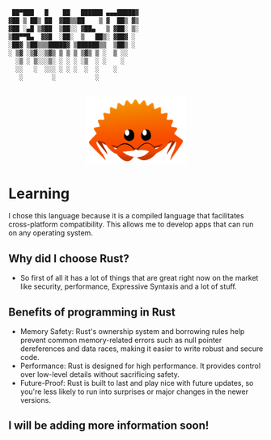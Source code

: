 ```
 ██▀███   █    ██   ██████ ▄▄▄█████▓
▓██ ▒ ██▒ ██  ▓██▒▒██    ▒ ▓  ██▒ ▓▒
▓██ ░▄█ ▒▓██  ▒██░░ ▓██▄   ▒ ▓██░ ▒░
▒██▀▀█▄  ▓▓█  ░██░  ▒   ██▒░ ▓██▓ ░ 
░██▓ ▒██▒▒▒█████▓ ▒██████▒▒  ▒██▒ ░ 
░ ▒▓ ░▒▓░░▒▓▒ ▒ ▒ ▒ ▒▓▒ ▒ ░  ▒ ░░   
  ░▒ ░ ▒░░░▒░ ░ ░ ░ ░▒  ░ ░    ░    
  ░░   ░  ░░░ ░ ░ ░  ░  ░    ░      
   ░        ░           ░           
                                    

```
<p align="center">
  <img src="./Rust.png" alt="Rust Logo" style="background-color: transparent;" width="200"/>
</p>

# Learning

I chose this language because it is a compiled language that facilitates
cross-platform compatibility. This allows me to develop apps that can run on
any operating system.

## Why did I choose Rust?

* So first of all it has a lot of things that are great right now on the market
  like security, performance, Expressive Syntaxis and a lot of stuff.


## Benefits of programming in Rust

* Memory Safety:
    Rust's ownership system and borrowing rules help prevent common
    memory-related errors such as null pointer dereferences and data races,
    making it easier to write robust and secure code.
* Performance:
     Rust is designed for high performance. It provides control over low-level
     details without sacrificing safety.
* Future-Proof:
    Rust is built to last and play nice with future updates, so you're less
    likely to run into surprises or major changes in the newer versions.

## I will be adding more information soon!
